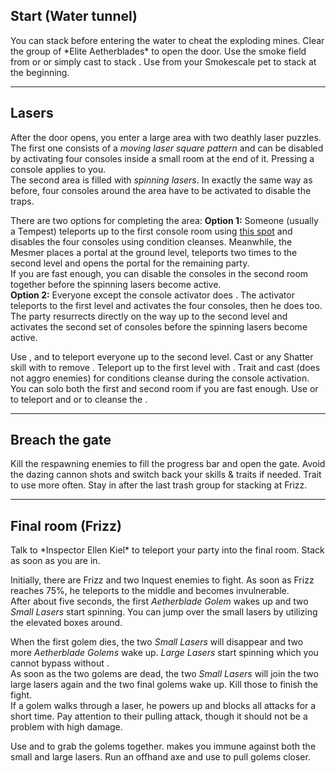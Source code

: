 ## Start (Water tunnel)
<Grid>
<Column>
You can stack <Effect name="stealth"/> before entering the water to cheat the exploding mines.    
Clear the group of *Elite Aetherblades* to open the door.
</Column>

<Column>
<Tips>
    <Tip specialization="thief">Use the smoke field from <Skill id="13113"/> or <Skill id="14184"/> or simply cast <Skill id="13117"/> to stack <Effect name="stealth"/>.</Tip>
    <Tip specialization="ranger">Use <Skill id="31568"/> from your Smokescale pet to stack <Effect name="stealth"/> at the beginning.</Tip>
</Tips>
</Column>
</Grid>

---

## Lasers
After the door opens, you enter a large area with two deathly laser puzzles.    
The first one consists of a *moving laser square pattern* and can be disabled by activating four consoles inside a small room at the end of it. Pressing a console applies <Condition name="immobile"/> to you.    
The second area is filled with *spinning lasers*. In exactly the same way as before, four consoles around the area have to be activated to disable the traps.

There are two options for completing the area:
**Option 1:** Someone (usually a Tempest) teleports up to the first console room using <a href="/_/img/fractals/aetherblade-1.jpg">this spot</a> and disables the four consoles using condition cleanses. Meanwhile, the Mesmer places a portal at the ground level, teleports two times to the second level and opens the portal for the remaining party.    
If you are fast enough, you can disable the consoles in the second room together before the spinning lasers become active.    
**Option 2:** Everyone except the console activator does <Command name="gg"/>. The activator teleports to the first level and activates the four consoles, then he does <Command name="gg"/> too. The party resurrects directly on the way up to the second level and activates the second set of consoles before the spinning lasers become active.

<Tips>
    <Tip specialization="mesmer">Use <Skill id="29578"/>, <Skill id="10200"/> and <Skill id="10197"/> to teleport everyone up to the second level. Cast <Skill id="30305"/> or any Shatter skill with <Trait id="740"/> to remove <Condition name="immobile"/>.</Tip>
    <Tip specialization="tempest">Teleport up to the first level with <Skill id="5536"/>. Trait <Trait id="2033"/> and cast <Skill id="29415"/> (does not aggro enemies) for conditions cleanse during the console activation.</Tip>
    <Tip specialization="daredevil">You can solo both the first and second room if you are fast enough. Use <Skill id="13002"/> or <Skill id="13025"/> to teleport and <Trait id="1964"/> or <Skill id="13062"/> to cleanse the <Condition name="immobile"/>.</Tip>
</Tips>

---

## Breach the gate
<Grid>
<Column>
Kill the respawning enemies to fill the progress bar and open the gate. Avoid the dazing cannon shots and switch back your skills & traits if needed.
</Column>

<Column>
<Tips>
    <Tip specialization="mesmer">Trait <Trait id="751"/> to use <Skill id="10363"/> more often.</Tip>
    <Tip specialization="elementalist">Stay in <Skill id="5492"/> after the last trash group for <Boon name="might"/> stacking at Frizz.</Tip>
</Tips>
</Column>
</Grid>

--- 

## Final room (Frizz)
<Grid>
<Column>
Talk to *Inspector Ellen Kiel* to teleport your party into the final room. Stack <Boon name="might"/> as soon as you are in.

Initially, there are Frizz and two Inquest enemies to fight. As soon as Frizz reaches 75%, he teleports to the middle and becomes invulnerable.    
After about five seconds, the first *Aetherblade Golem* wakes up and two *Small Lasers* start spinning. You can jump over the small lasers by utilizing the elevated boxes around.

When the first golem dies, the two *Small Lasers* will disappear and two more *Aetherblade Golems* wake up. *Large Lasers* start spinning which you cannot bypass without <Effect name="invulnerability"/>.    
As soon as the two golems are dead, the two *Small Lasers* will join the two large lasers again and the two final golems wake up. Kill those to finish the fight.    
If a golem walks through a laser, he powers up and blocks all attacks for a short time. Pay attention to their pulling attack, though it should not be a problem with high damage.
</Column>

<Column>
<Tips>
    <Tip specialization="mesmer">Use <Skill id="10363"/> and <Skill id="30359"/> to grab the golems together. <Skill id="10192"/> makes you immune against both the small and large lasers.</Tip>
    <Tip specialization="ranger">Run an offhand axe and use <Skill id="12638"/> to pull golems closer.</Tip>
</Tips>
</Column>
</Grid>
